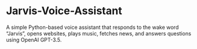 # Jarvis-Voice-Assistant
A simple Python-based voice assistant that responds to the wake word “Jarvis”, opens websites, plays music, fetches news, and answers questions using OpenAI GPT-3.5.
